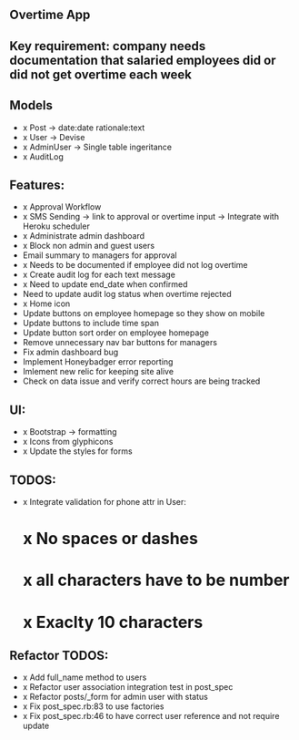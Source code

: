 ## Overtime App

## Key requirement: company needs documentation that salaried employees did or did not get overtime each week

## Models
- x Post -> date:date rationale:text
- x User -> Devise
- x AdminUser -> Single table ingeritance
- x AuditLog

## Features:
- x Approval Workflow
- x SMS Sending -> link to approval or overtime input -> Integrate with Heroku scheduler
- x Administrate admin dashboard
- x Block non admin and guest users
- Email summary to managers for approval
- x Needs to be documented if employee did not log overtime
- x Create audit log for each text message
- x Need to update end_date when confirmed
- Need to update audit log status when overtime rejected
- x Home icon
- Update buttons on employee homepage so they show on mobile
- Update buttons to include time span
- Update button sort order on employee homepage
- Remove unnecessary nav bar buttons for managers
- Fix admin dashboard bug
- Implement Honeybadger error reporting
- Imlement new relic for keeping site alive
- Check on data issue and verify correct hours are being tracked 

## UI:
- x Bootstrap -> formatting
- x Icons from glyphicons
- x Update the styles for forms

## TODOS:
- x Integrate validation for phone attr in User:
	# x No spaces or dashes
	# x all characters have to be number
	# x Exaclty 10 characters

## Refactor TODOS:
- x Add full_name method to users
- x Refactor user association integration test in post_spec
- x Refactor posts/_form for admin user with status
- x Fix post_spec.rb:83 to use factories
- x Fix post_spec.rb:46 to have correct user reference and not require update